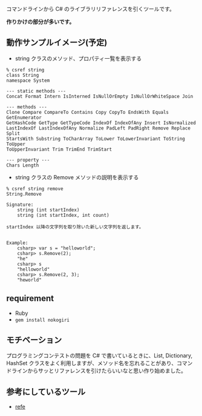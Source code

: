 コマンドラインから C# のライブラリリファレンスを引くツールです。

**作りかけの部分が多いです。**

## 動作サンプルイメージ(予定)

- string クラスのメソッド、プロパティ一覧を表示する

```
% csref string
class String
namespace System

--- static methods ---
Concat Format Intern IsInterned IsNullOrEmpty IsNullOrWhiteSpace Join

--- methods ---
Clone Compare CompareTo Contains Copy CopyTo EndsWith Equals GetEnumerator
GetHashCode GetType GetTypeCode IndexOf IndexOfAny Insert IsNormalized
LastIndexOf LastIndexOfAny Normalize PadLeft PadRight Remove Replace Split
StartsWith Substring ToCharArray ToLower ToLowerInvariant ToString ToUpper
ToUpperInvariant Trim TrimEnd TrimStart

--- property ---
Chars Length
```

- string クラスの Remove メソッドの説明を表示する

```
% csref string remove
String.Remove

Signature:
    string (int startIndex)
    string (int startIndex, int count)

startIndex 以降の文字列を取り除いた新しい文字列を返します。


Example:
    csharp> var s = "helloworld";
    csharp> s.Remove(2);
    "he"
    csharp> s
    "helloworld"
    csharp> s.Remove(2, 3);
    "heworld"
```

## requirement

- Ruby
- `gem install nokogiri`

## モチベーション

プログラミングコンテストの問題を C# で書いているときに、List, Dictionary, HashSet クラスをよく利用しますが、メソッド名を忘れることがあり、コマンドラインからサッとリファレンスを引けたらいいなと思い作り始めました。

## 参考にしているツール

- [refe](http://i.loveruby.net/ja/prog/refe.html)


